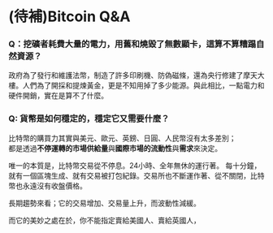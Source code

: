 # \(待補\)Bitcoin Q&A

### Q：挖礦者耗費大量的電力，用舊和燒毀了無數顯卡，這算不算糟蹋自然資源？ 

政府為了發行和維護法幣，制造了許多印刷機、防偽磁條，還為央行修建了摩天大樓。人們為了開採和提煉黃金，更是不知用掉了多少能源。與此相比，一點電力和硬件開銷，實在是算不了什麼。

### Q: 貨幣是如何穩定的，穩定它又需要什麼？

比特幣的購買力其實與美元、歐元、英鎊、日圓、人民幣沒有太多差別；  
都是透過**不停運轉的市場供給量**與**國際市場的流動性**與**需求**來決定。

唯一的本質是，比特幣交易從不停息。24小時、全年無休的運行著。 每十分鐘，就有一個區塊生成、就有交易被打包紀錄。交易所也不斷運作著、從不關閉，比特幣也永遠沒有收盤價格。

長期趨勢來看；它的交易增加、交易量上升，而波動性減緩。

而它的美妙之處在於，你不能指定賣給美國人、賣給英國人， 



